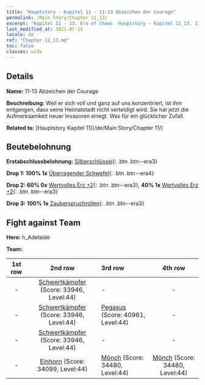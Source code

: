 ```yaml
---
title: "Hauptstory - Kapitel 11 - 11-13 Abzeichen der Courage"
permalink: /Main Story/Chapter 11_13/
excerpt: "Kapitel 11 - 13. Era of Chaos  Hauptstory - Kapitel 11_13. 11-13 Abzeichen der Courage"
last_modified_at: 2021-07-14
locale: de
ref: "Chapter 11_13.md"
toc: false
classes: wide
---
```


## Details

 **Name:** 11-13 Abzeichen der Courage

 **Beschreibung:** Weil er sich voll und ganz auf uns konzentriert, ist ihm entgangen, dass seine Heimatstadt nicht verteidigt wird. Sie hat jetzt die Aufmerksamkeit neuer Invasoren erregt. Was für ein glücklicher Zufall.

 **Related to:** [Hauptstory Kapitel 11](/de/Main Story/Chapter 11/)

## Beutebelohnung

 **Erstabschlussbelohnung:** [Silberschlüssel](/ItemsDE/con_693/){: .btn .btn--era3}

 **Drop 1:** **100% 1x** [Überragender Schwefel](/ItemsDE/mat_36/){: .btn .btn--era4}

 **Drop 2:** **60% 0x** [Wertvolles Erz +2](/ItemsDE/mat_26/){: .btn .btn--era3}, **40% 1x** [Wertvolles Erz +2](/ItemsDE/mat_26/){: .btn .btn--era3}

 **Drop 3:** **100% 1x** [Zauberspruchrollen](/ItemsDE/con_694/){: .btn .btn--era3}


## Fight against Team
 **Hero:** h_Adelaide

 **Team:**


  | 1st row | 2nd row | 3rd row | 4th row |
  |:----:|:----:|:----|:----:|
  | - | [Schwertkämpfer](/de/units/Swordsman/) (Score: 33946, Level:44)  | - | - |
  | - | [Schwertkämpfer](/de/units/Swordsman/) (Score: 33946, Level:44)  | [Pegasus](/de/units/Pegasus/) (Score: 40961, Level:44)  | - |
  | - | [Schwertkämpfer](/de/units/Swordsman/) (Score: 33946, Level:44)  | - | - |
  | - | [Einhorn](/de/units/Unicorn/) (Score: 34099, Level:44)  | [Mönch](/de/units/Monk/) (Score: 34480, Level:44)  | [Mönch](/de/units/Monk/) (Score: 34480, Level:44)  |


